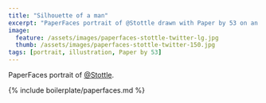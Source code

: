 ```yaml
---
title: "Silhouette of a man"
excerpt: "PaperFaces portrait of @Stottle drawn with Paper by 53 on an iPad."
image: 
  feature: /assets/images/paperfaces-stottle-twitter-lg.jpg
  thumb: /assets/images/paperfaces-stottle-twitter-150.jpg
tags: [portrait, illustration, Paper by 53]
---
```


PaperFaces portrait of [@Stottle](http://twitter.com/Stottle).

{% include boilerplate/paperfaces.md %}